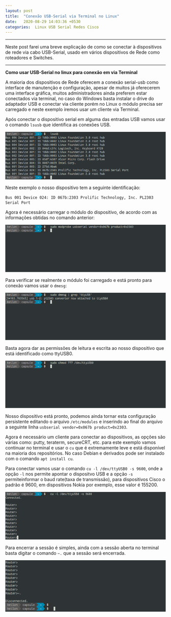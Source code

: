 ```yaml
---
layout: post
title:  "Conexão USB-Serial via Terminal no Linux"
date:   2020-08-29 14:03:36 +0530
categories:  Linux USB Serial Redes Cisco
---
```


---
 Neste post farei uma breve explicação de como se conectar à dispositivos de rede via cabo USB-Serial, usado em vários dispositivos de Rede como roteadores e Switches.

---


**Como usar USB-Serial no linux para conexão em via Terminal**

A maioria dos dispositivos de Rede oferecem a conexão serial-usb como interface de manutenção e configuração, apesar de muitos já oferecerem uma interface gráfica, muitos administradores ainda preferem estar conectados via terminal, no caso do Windows basta instalar o drive do adaptador USB e conectar via cliente porém no Linux o módulo precisa ser carregado e neste exemplo iremos usar um cliente via Terminal.

Após conectar o dispositivo serial em alguma das entradas USB vamos usar o comando `lsusb` que identifica as conexões USB.

![lsusb](https://raw.githubusercontent.com/keilon-araujo/posts/master/lsusb-1.png)

Neste exemplo o nosso dispositivo tem a seguinte identificação:

```
Bus 001 Device 024: ID 067b:2303 Prolific Technology, Inc. PL2303 Serial Port
```

Agora é necessário carregar o módulo do dispositivo, de acordo com as informações obtidas no comando anterior:

![modprobe](https://raw.githubusercontent.com/keilon-araujo/posts/master/modprobe-1.png)

Para verificar se realmente o módulo foi carregado e está pronto para conexão vamos usar o `dmesg`:

![dmesg](https://raw.githubusercontent.com/keilon-araujo/posts/master/dmesg-1.png)

Basta agora dar as permissões de leitura e escrita ao nosso dispositivo que está identificado como ttyUSB0.

![chmod](https://raw.githubusercontent.com/keilon-araujo/posts/master/chmod-1.png)



Nosso dispositivo está pronto, podemos ainda tornar esta configuração persistente editando o arquivo `/etc/modules` e inserindo ao final do arquivo a seguinte linha `usbserial vendor=0x067b product=0x2303`.

Agora é necessário um cliente para conectar ao dispositivos, as opções são várias como: putty, teraterm, secureCRT, etc. para este exemplo vamos continuar no terminal e usar o `cu` que é extremamente leve e está disponível na maioria dos repositórios. No caso Debian e derivados pode ser instalado com o comando `apt install cu`.

Para conectar vamos usar o comando `cu -l /dev/ttyUSB0 -s 9600`, onde a opção `-l` nos permite apontar o dispositvo USB e a opção `-s` permiteinformar o baud rate(taxa de transmissão), para dispositivos Cisco o padrão é 9600, em dispositivos Nokia por exemplo, esse valor é 155200.

![cu](https://github.com/keilon-araujo/posts/blob/master/cu-1.png)

Para encerrar a sessão é simples, ainda com a sessão aberta no terminal basta digitar o comando `~.` que a sessão será encerrada.

![close](https://github.com/keilon-araujo/posts/blob/master/close-1.png)

